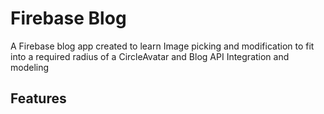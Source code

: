 # Firebase Blog

A Firebase blog app created to learn Image picking and modification to fit into a required radius of a CircleAvatar and Blog API Integration and modeling

## Features

